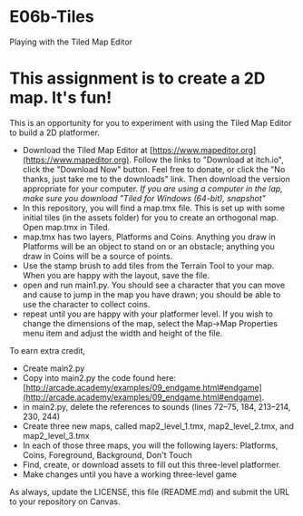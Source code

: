 # E06b-Tiles
Playing with the Tiled Map Editor

# This assignment is to create a 2D map. It's fun!

This is an opportunity for you to experiment with using the Tiled Map Editor to build a 2D platformer.

 * Download the Tiled Map Editor at [https://www.mapeditor.org](https://www.mapeditor.org). Follow the links to "Download at itch.io", click the "Download Now" button. Feel free to donate, or click the "No thanks, just take me to the downloads" link. Then download the version appropriate for your computer. *If you are using a computer in the lap, make sure you download "Tiled for Windows (64-bit), snapshot"*
 * In this repository, you will find a map.tmx file. This is set up with some initial tiles (in the assets folder) for you to create an orthogonal map. Open map.tmx in Tiled.
 * map.tmx has two layers, Platforms and Coins. Anything you draw in Platforms will be an object to stand on or an obstacle; anything you draw in Coins will be a source of points.
 * Use the stamp brush to add tiles from the Terrain Tool to your map. When you are happy with the layout, save the file.
 * open and run main1.py. You should see a character that you can move and cause to jump in the map you have drawn; you should be able to use the character to collect coins.
 * repeat until you are happy with your platformer level. If you wish to change the dimensions of the map, select the Map->Map Properties menu item and adjust the width and height of the file.

To earn extra credit,

 * Create main2.py
 * Copy into main2.py the code found here: [http://arcade.academy/examples/09_endgame.html#endgame](http://arcade.academy/examples/09_endgame.html#endgame).
 * in main2.py, delete the references to sounds (lines 72–75, 184, 213–214, 230, 244)
 * Create three new maps, called map2_level_1.tmx, map2_level_2.tmx, and map2_level_3.tmx
 * In each of those three maps, you will the following layers: Platforms, Coins, Foreground, Background, Don't Touch
 * Find, create, or download assets to fill out this three-level platformer. 
 * Make changes until you have a working three-level game

As always, update the LICENSE, this file (README.md) and submit the URL to your repository on Canvas.
